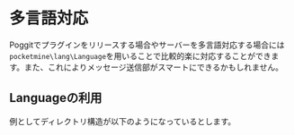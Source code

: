 # 多言語対応
Poggitでプラグインをリリースする場合やサーバーを多言語対応する場合には`pocketmine\lang\Language`を用いることで比較的楽に対応することができます。また、これによりメッセージ送信部がスマートにできるかもしれません。

## Languageの利用
例としてディレクトリ構造が以下のようになっているとします。

```

```